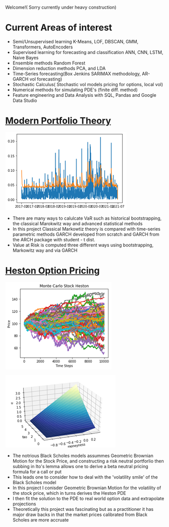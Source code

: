 Welcome!( Sorry currently under heavy construction)
# Current Areas of interest
- Semi/Unsupervised learning K-Means, LOF, DBSCAN, GMM, Transformers, AutoEncoders
- Supervised learning for forecasting and classification ANN, CNN, LSTM, Naive Bayes
- Ensemble methods Random Forest
- Dimension reduction methods PCA, and LDA
- Time-Series forecasting(Box Jenkins SARIMAX methodology, AR-GARCH vol forecasting)
- Stochastic Calculus( Stochastic vol models pricing for options, local vol)
- Numerical methods for simulating PDE's (finite diff. method)
- Feature engineering and Data Analysis with SQL, Pandas and Google Data Studio

# [Modern Portfolio Theory](https://github.com/diracdyson/VaRGARCH)
![](/Unknown-2.png)
- There are many ways to calulcate VaR such as historical bootstrapping, the classical Marokwitz way and advanced statistical methods
- In this project Classical Markowtiz theory is compared with time-series parametric methods GARCH developed from scratch and GARCH from the ARCH package with student - t dist.
- Value at Risk is computed three different ways using bootstrapping, Markowitz way and via GARCH


# [Heston Option Pricing](https://www.github.com/diracdyson/HESTON)
![](/Unknown-1-1.png)


![](/volsurf.png)

- The notrious Black Scholes models assummes Geometric Brownian Motion for the Stock Price, and  constructing a risk neutral portforlio then subbing in Ito's lemma allows one to derive a beta neutral pricing formula for a call or put
- This leads one to consider how to deal with the 'volatility smile' of the Black Scholes model
- In this project I conisder Geometric Brownian Motion for the volatility of the stock price, which in turns derives the Heston PDE
- I then fit the solution to the PDE to real world option data and extrapolate projections
- Theoretically this project was fascinating but as a practitioner it has major draw backs in that the market prices calibrated from Black Scholes are more accruate 
